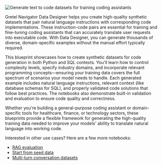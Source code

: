 ![Generate text to code datasets for training coding assistants](https://blueprints.gretel.cloud/use_cases/images/navigator.png "Generate text to code datasets for training coding assistants")

Gretel Navigator Data Designer helps you create high-quality synthetic datasets that pair natural language instructions with corresponding code implementations. These instruction-code pairs are essential for training and fine-tuning coding assistants that can accurately translate user requests into executable code. With Data Designer, you can generate thousands of diverse, domain-specific examples without the manual effort typically required.

This blueprint showcases how to create synthetic datasets for code generation in both Python and SQL contexts. You'll learn how to control complexity levels, specify industry domains, and incorporate relevant programming concepts—ensuring your training data covers the full spectrum of scenarios your model needs to handle. Each generated example includes natural language instructions, relevant context (like database schemas for SQL), and properly validated code solutions that follow best practices. The notebooks also demonstrate built-in validation and evaluation to ensure code quality and correctness.

Whether you're building a general-purpose coding assistant or domain-specific tools for healthcare, finance, or technology sectors, these blueprints provide a flexible framework for generating the high-quality training data needed to improve your models' ability to translate natural language into working code.

Interested in other use cases? Here are a few more notebooks:
* [RAG evaluation](https://colab.research.google.com/github/gretelai/gretel-blueprints/blob/main/docs/notebooks/demo/navigator/rag-evals/data_designer_sdk_rag_evals.ipynb)
* [Start from seed data](https://colab.research.google.com/github/gretelai/gretel-blueprints/blob/main/docs/notebooks/demo/navigator/navigator-data-designer-sdk-sample-to-dataset.ipynb)
* [Multi-turn conversation datasets](https://colab.research.google.com/github/gretelai/gretel-blueprints/blob/main/docs/notebooks/demo/navigator/multi-turn-chat/navigator-data-designer-sdk-multi-turn-conversation.ipynb)